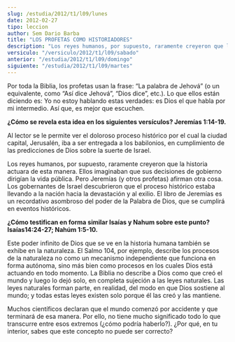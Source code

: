 ```yaml
---
slug: /estudia/2012/t1/l09/lunes
date: 2012-02-27
tipo: leccion
author: Sem Dario Barba
title: "LOS PROFETAS COMO HISTORIADORES"
description: "Los reyes humanos, por supuesto, raramente creyeron que la historia actuara de esta manera. Ellos imaginaban que sus decisiones de gobierno dirigían la vida pública. Pero Jeremías (y otros profetas) afirman otra cosa. Los gobernantes de Israel descubrieron que el proceso histórico estaba llevando a la nación hacia la devastación y al exilio. El libro de Jeremías es un recordativo asombroso del poder de la Palabra de Dios, que se cumplirá en eventos históricos."
versiculo: "/versiculo/2012/t1/l09/sabado"
anterior: "/estudia/2012/t1/l09/domingo"
siguiente: "/estudia/2012/t1/l09/martes"
---
```


Por toda la Biblia, los profetas usan la frase: “La palabra de Jehová” (o un equivalente, como “Así dice Jehová”, “Dios dice”, etc.). Lo que ellos están diciendo es: Yo no estoy hablando estas verdades: es Dios el que habla por mi intermedio. Así que, es mejor que escuchen.

**¿Cómo se revela esta idea en los siguientes versículos? Jeremías 1:14-19.**

Al lector se le permite ver el doloroso proceso histórico por el cual la ciudad capital, Jerusalén, iba a ser entregada a los babilonios, en cumplimiento de las predicciones de Dios sobre la suerte de Israel.

Los reyes humanos, por supuesto, raramente creyeron que la historia actuara de esta manera. Ellos imaginaban que sus decisiones de gobierno dirigían la vida pública. Pero Jeremías (y otros profetas) afirman otra cosa. Los gobernantes de Israel descubrieron que el proceso histórico estaba llevando a la nación hacia la devastación y al exilio. El libro de Jeremías es un recordativo asombroso del poder de la Palabra de Dios, que se cumplirá en eventos históricos.

**¿Cómo testifican en forma similar Isaías y Nahum sobre este punto? Isaías14:24-27; Nahúm 1:5-10.**

Este poder infinito de Dios que se ve en la historia humana también se exhibe en la naturaleza. El Salmo 104, por ejemplo, describe los procesos de la naturaleza no como un mecanismo independiente que funciona en forma autónoma, sino más bien como procesos en los cuales Dios está actuando en todo momento. La Biblia no describe a Dios como que creó el mundo y luego lo dejó solo, en completa sujeción a las leyes naturales. Las leyes naturales forman parte, en realidad, del modo en que Dios sostiene al mundo; y todas estas leyes existen solo porque él las creó y las mantiene.

Muchos científicos declaran que el mundo comenzó por accidente y que terminará de esa manera. Por ello, no tiene mucho significado todo lo que transcurre entre esos extremos (¿cómo podría haberlo?). ¿Por qué, en tu interior, sabes que este concepto no puede ser correcto?
